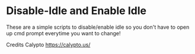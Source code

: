 # Disable-Idle and Enable Idle

These are a simple scripts to disable/enable idle so you don't have to open up cmd prompt everytime you want to change!

Credits Calypto https://calypto.us/

